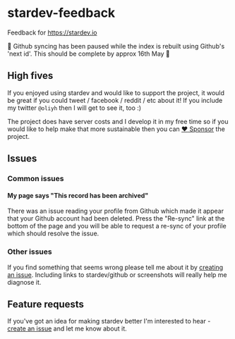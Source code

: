 # stardev-feedback
Feedback for https://stardev.io

📯 Github syncing has been paused while the index is rebuilt using Github's 'next id'. This should be complete by approx 16th May 📯

## High fives

If you enjoyed using stardev and would like to support the project, it would be great if you could tweet / facebook / reddit / etc about it!
If you include my twitter `@oliyh` then I will get to see it, too :)

The project does have server costs and I develop it in my free time so if you would like to help make that more sustainable then you can [:heart: Sponsor](https://github.com/sponsors/oliyh) the project.

## Issues

### Common issues

#### My page says "This record has been archived"
There was an issue reading your profile from Github which made it appear that your Github account had been deleted. Press the "Re-sync" link at the bottom of the page and you will be able to request a re-sync of your profile which should resolve the issue.

### Other issues

If you find something that seems wrong please tell me about it by [creating an issue](https://github.com/oliyh/stardev-feedback/issues/new). Including links to stardev/github or screenshots will really help me diagnose it.

## Feature requests

If you've got an idea for making stardev better I'm interested to hear - [create an issue](https://github.com/oliyh/stardev-feedback/issues/new) and let me know about it.
